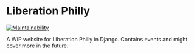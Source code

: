Liberation Philly
=================
[![Maintainability](https://api.codeclimate.com/v1/badges/222dd743841a45af937f/maintainability)](https://codeclimate.com/github/liberationphilly/django_site/maintainability)


A WIP website for Liberation Philly in Django. Contains events and might cover more in the future.

